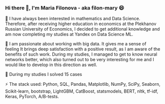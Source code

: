 ### Hi there 👋, I'm Maria Filonova - aka filon-mary 😄

👀 I have always been interested in mathematics and Data Science. Therefore, after receiving higher education in economics at the Plekhanov Russian University of Economics, I decided to get additional knowledge and am now completing my studies at Yandex on Data Science ML.

💞️ I am passionate about working with big data. It gives me a sense of feeling
It brings deep satisfaction with a positive result, as I am aware of the benefits of such work. During my studies, I managed to get to know neural networks better, which also turned out to be very interesting for me and I would like to develop in this direction as well.

🌱 During my studies I solved 15 cases

⚡ The stack used:
Python, SQL, Pandas, Matplotlib, NumPy, SciPy, Seaborn, Scikit-learn, bootstrap, LightGBM, CatBoost, statsmodels, BERT, nltk, tf-idf, Keras, PyTorch, A/B-tests.


<!---
filon-mary/filon-mary is a ✨ special ✨ repository because its `README.md` (this file) appears on your GitHub profile.
You can click the Preview link to take a look at your changes.
--->
